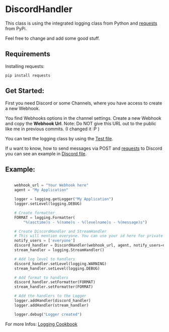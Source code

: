 # DiscordHandler

This class is using the integrated logging class from Python and [requests](http://docs.python-requests.org/en/master/) from PyPi. 

Feel free to change and add some good stuff.

## Requirements
Installing requests:
```
pip install requests
```

## Get Started:

First you need Discord or some Channels, where you have access to create a new Webhook.

You find Webhooks options in the channel settings. Create a new Webhook and copy the __Webhook Url__. Note: Do NOT give this URL out to the public like me in previous commits. (I changed it :P )

You can test the logging class by using the [Test file](test.py). 

If u want to know, how to send messages via POST and [requests](http://docs.python-requests.org/en/master/) to Discord you can see an example in [Discord file](send_discord.py). 

## Example:
```python

    webhook_url = "Your Webhook here"
    agent = "My Application"

    logger = logging.getLogger("My Application")
    logger.setLevel(logging.DEBUG)

    # Create formatter
    FORMAT = logging.Formatter(
        "%(asctime)s - %(name)s - %(levelname)s - %(message)s")

    # Create DiscordHandler and StreamHandler
    # This will mention everyone. You can use your id here for private mentions.
    notify_users = ['everyone']
    discord_handler = DiscordHandler(webhook_url, agent, notify_users=notify_users)
    stream_handler = logging.StreamHandler()

    # Add log level to handlers
    discord_handler.setLevel(logging.WARNING)
    stream_handler.setLevel(logging.DEBUG)

    # Add format to handlers
    discord_handler.setFormatter(FORMAT)
    stream_handler.setFormatter(FORMAT)

    # Add the handlers to the Logger
    logger.addHandler(discord_handler)
    logger.addHandler(stream_handler)

    logger.debug("Logger created")
```

For more Infos: [Logging Cookbook](https://docs.python.org/3/howto/logging-cookbook.html)
